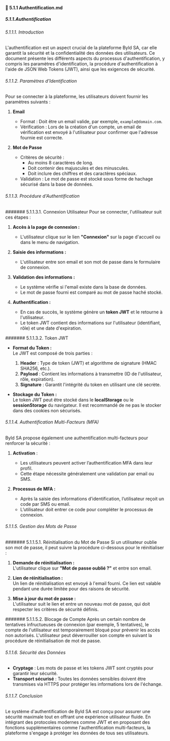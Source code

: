 #### 🔑 5.1.1 Authentification.md

##### 5.1.1.Authentification

###### 5.1.1.1. Introduction
L'authentification est un aspect crucial de la plateforme Byld SA, car elle garantit la sécurité et la confidentialité des données des utilisateurs. Ce document présente les différents aspects du processus d'authentification, y compris les paramètres d'identification, la procédure d'authentification à l'aide de JSON Web Tokens (JWT), ainsi que les exigences de sécurité.

###### 5.1.1.2. Paramètres d'Identification
Pour se connecter à la plateforme, les utilisateurs doivent fournir les paramètres suivants :

1. **Email**  
   - Format : Doit être un email valide, par exemple, `example@domain.com`.
   - Vérification : Lors de la création d'un compte, un email de vérification est envoyé à l'utilisateur pour confirmer que l'adresse fournie est correcte.

2. **Mot de Passe**  
   - Critères de sécurité : 
     - Au moins 8 caractères de long.
     - Doit contenir des majuscules et des minuscules.
     - Doit inclure des chiffres et des caractères spéciaux.
   - Validation : Le mot de passe est stocké sous forme de hachage sécurisé dans la base de données.

###### 5.1.1.3. Procédure d'Authentification

####### 5.1.1.3.1. Connexion Utilisateur
Pour se connecter, l'utilisateur suit ces étapes :

1. **Accès à la page de connexion :**  
   - L'utilisateur clique sur le lien **"Connexion"** sur la page d'accueil ou dans le menu de navigation.

2. **Saisie des informations :**  
   - L'utilisateur entre son email et son mot de passe dans le formulaire de connexion.

3. **Validation des informations :**  
   - Le système vérifie si l'email existe dans la base de données.
   - Le mot de passe fourni est comparé au mot de passe haché stocké.

4. **Authentification :**  
   - En cas de succès, le système génère un **token JWT** et le retourne à l'utilisateur.
   - Le token JWT contient des informations sur l'utilisateur (identifiant, rôle) et une date d'expiration.

####### 5.1.1.3.2. Token JWT

- **Format du Token :**  
  Le JWT est composé de trois parties :
  1. **Header** : Type de token (JWT) et algorithme de signature (HMAC SHA256, etc.).
  2. **Payload** : Contient les informations à transmettre (ID de l'utilisateur, rôle, expiration).
  3. **Signature** : Garantit l'intégrité du token en utilisant une clé secrète.

- **Stockage du Token :**  
  Le token JWT peut être stocké dans le **localStorage** ou le **sessionStorage** du navigateur. Il est recommandé de ne pas le stocker dans des cookies non sécurisés.

###### 5.1.1.4. Authentification Multi-Facteurs (MFA)

Byld SA propose également une authentification multi-facteurs pour renforcer la sécurité :

1. **Activation** : 
   - Les utilisateurs peuvent activer l’authentification MFA dans leur profil.
   - Cette étape nécessite généralement une validation par email ou SMS.

2. **Processus de MFA :**  
   - Après la saisie des informations d’identification, l’utilisateur reçoit un code par SMS ou email.
   - L’utilisateur doit entrer ce code pour compléter le processus de connexion.

###### 5.1.1.5. Gestion des Mots de Passe

####### 5.1.1.5.1. Réinitialisation du Mot de Passe
Si un utilisateur oublie son mot de passe, il peut suivre la procédure ci-dessous pour le réinitialiser :

1. **Demande de réinitialisation :**  
   L'utilisateur clique sur **"Mot de passe oublié ?"** et entre son email.

2. **Lien de réinitialisation :**  
   Un lien de réinitialisation est envoyé à l'email fourni. Ce lien est valable pendant une durée limitée pour des raisons de sécurité.

3. **Mise à jour du mot de passe :**  
   L'utilisateur suit le lien et entre un nouveau mot de passe, qui doit respecter les critères de sécurité définis.

####### 5.1.1.5.2. Blocage de Compte
Après un certain nombre de tentatives infructueuses de connexion (par exemple, 5 tentatives), le compte de l'utilisateur est temporairement bloqué pour prévenir les accès non autorisés. L'utilisateur peut déverrouiller son compte en suivant la procédure de réinitialisation de mot de passe.

###### 5.1.1.6. Sécurité des Données

- **Cryptage** : Les mots de passe et les tokens JWT sont cryptés pour garantir leur sécurité.
- **Transport sécurisé** : Toutes les données sensibles doivent être transmises via HTTPS pour protéger les informations lors de l'échange.

###### 5.1.1.7. Conclusion
Le système d'authentification de Byld SA est conçu pour assurer une sécurité maximale tout en offrant une expérience utilisateur fluide. En intégrant des protocoles modernes comme JWT et en proposant des fonctions supplémentaires comme l'authentification multi-facteurs, la plateforme s'engage à protéger les données de tous ses utilisateurs.